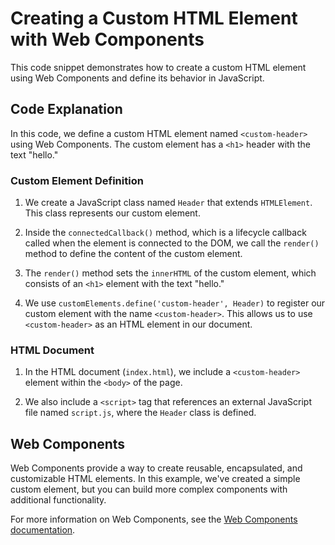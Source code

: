 # Creating a Custom HTML Element with Web Components

This code snippet demonstrates how to create a custom HTML element using Web Components and define its behavior in JavaScript.

## Code Explanation

In this code, we define a custom HTML element named `<custom-header>` using Web Components. The custom element has a `<h1>` header with the text "hello."

### Custom Element Definition

1. We create a JavaScript class named `Header` that extends `HTMLElement`. This class represents our custom element.

2. Inside the `connectedCallback()` method, which is a lifecycle callback called when the element is connected to the DOM, we call the `render()` method to define the content of the custom element.

3. The `render()` method sets the `innerHTML` of the custom element, which consists of an `<h1>` element with the text "hello."

4. We use `customElements.define('custom-header', Header)` to register our custom element with the name `<custom-header>`. This allows us to use `<custom-header>` as an HTML element in our document.

### HTML Document

1. In the HTML document (`index.html`), we include a `<custom-header>` element within the `<body>` of the page.

2. We also include a `<script>` tag that references an external JavaScript file named `script.js`, where the `Header` class is defined.

## Web Components

Web Components provide a way to create reusable, encapsulated, and customizable HTML elements. In this example, we've created a simple custom element, but you can build more complex components with additional functionality.

For more information on Web Components, see the [Web Components documentation](https://developer.mozilla.org/en-US/docs/Web/Web_Components).

